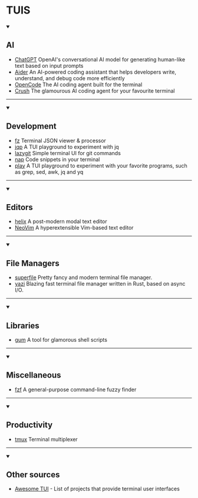 # TUIS

<details open>

<summary><h2>AI</h2></summary>

- [ChatGPT](https://chat.openai.com/chat) OpenAI's conversational AI model for generating human-like text based on input prompts
- [Aider](https://aider.chat/) An AI-powered coding assistant that helps developers write, understand, and debug code more efficiently
- [OpenCode](https://opencode.ai/) The AI coding agent built for the terminal
- [Crush](https://github.com/charmbracelet/crush) The glamourous AI coding agent for your favourite terminal

---
</details>

<details open>

<summary><h2>Development</h2></summary>

- [fz](https://github.com/antonmedv/fx) Terminal JSON viewer & processor
- [jqp](https://github.com/noahgorstein/jqp) A TUI playground to experiment with jq
- [lazygit](https://github.com/jesseduffield/lazygit) Simple terminal UI for git commands
- [nap](https://github.com/maaslalani/nap) Code snippets in your terminal
- [play](https://github.com/paololazzari/play) A TUI playground to experiment with your favorite programs, such as grep, sed, awk, jq and yq

---
</details>

<details open>

<summary><h2>Editors</h2></summary>

- [helix](https://helix-editor.com/) A post-modern modal text editor
- [NeoVim](https://neovim.io/) A hyperextensible Vim-based text editor

---
</details>

<details open>

<summary><h2>File Managers</h2></summary>

- [superfile](https://github.com/MHNightCat/superfile) Pretty fancy and modern terminal file manager.
- [yazi](https://github.com/sxyazi/yazi) Blazing fast terminal file manager written in Rust, based on async I/O.

---
</details>

<details open>

<summary><h2>Libraries</h2></summary>

- [gum](https://github.com/charmbracelet/gum) A tool for glamorous shell scripts

---
</details>

<details open>

<summary><h2>Miscellaneous</h2></summary>

- [fzf](https://github.com/junegunn/fzf) A general-purpose command-line fuzzy finder

---
</details>

<details open>

<summary><h2>Productivity</h2></summary>

- [tmux](https://github.com/tmux/tmux) Terminal multiplexer

---
</details>

<details open>

<summary><h2>Other sources</h2></summary>

- [Awesome TUI](https://github.com/rothgar/awesome-tuis/tree/master) - List of projects that provide terminal user interfaces

</details>
